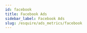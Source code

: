 ```yaml
---
id: facebook
title: Facebook Ads
sidebar_label: Facebook Ads
slug: /esquire/ads_metrics/facebook
---
```

